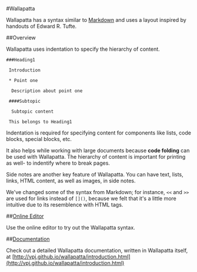 #Wallapatta

Wallapatta has a syntax similar to
[Markdown](http://en.wikipedia.org/wiki/Markdown) and uses a layout
inspired by handouts of Edward R. Tufte.

##Overview

Wallapatta uses indentation to specify the hierarchy of content.

```
###Heading1

 Introduction

 * Point one

  Description about point one

 ####Subtopic

  Subtopic content

 This belongs to Heading1
```

Indentation is required for specifying content for components like lists, code blocks, special blocks, etc.
 
It also helps while working with large documents because **code folding** can be used with Wallapatta. The hierarchy of content is important for printing as well- to indentify where to break pages.

Side notes are another key feature of Wallapatta. You can have text, lists, links, HTML content, as well as images, in side notes.

We've changed some of the syntax from Markdown; for instance, ``<<`` and ``>>`` are used for links instead of ``[]()``, because we felt that it's a little more intuitive due to its resemblence with HTML tags.

##[Online Editor](http://vpj.github.io/wallapatta)

Use the online editor to try out the Wallapatta syntax.

##[Documentation](http://vpj.github.io/wallapatta/introduction.html)

Check out a detailed Wallapatta documentation, written in Wallapatta itself, at [http://vpj.github.io/wallapatta/introduction.html](http://vpj.github.io/wallapatta/introduction.html)
